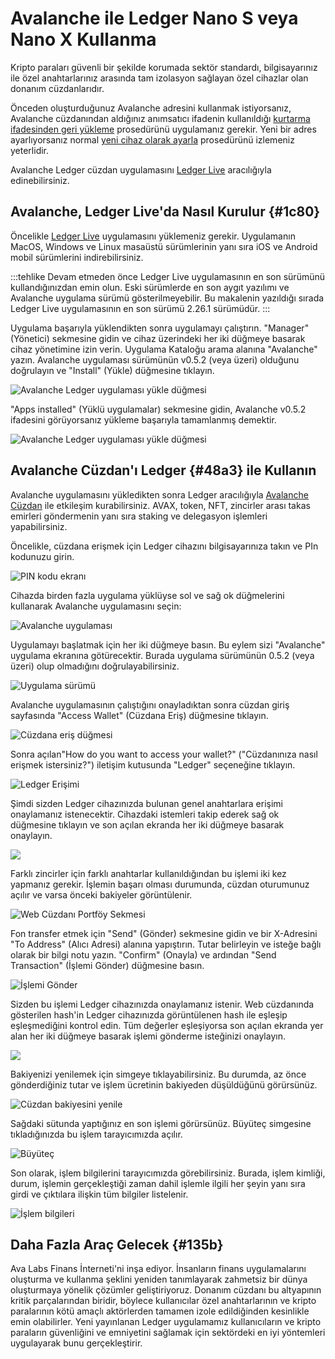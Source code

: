 # Avalanche ile Ledger Nano S veya Nano X Kullanma

Kripto paraları güvenli bir şekilde korumada sektör standardı, bilgisayarınız ile özel anahtarlarınız arasında tam izolasyon sağlayan özel cihazlar olan donanım cüzdanlarıdır.

Önceden oluşturduğunuz Avalanche adresini kullanmak istiyorsanız, Avalanche cüzdanından aldığınız anımsatıcı ifadenin kullanıldığı [kurtarma ifadesinden geri yükleme](https://support.ledger.com/hc/en-us/articles/4404382560913-Restore-from-recovery-phrase) prosedürünü uygulamanız gerekir. Yeni bir adres ayarlıyorsanız normal [yeni cihaz olarak ayarla](https://support.ledger.com/hc/en-us/articles/360000613793-Set-up-as-new-device) prosedürünü izlemeniz yeterlidir.

Avalanche Ledger cüzdan uygulamasını [Ledger Live](https://www.ledger.com/ledger-live) aracılığıyla edinebilirsiniz.

## Avalanche, Ledger Live'da Nasıl Kurulur {#1c80}

Öncelikle [Ledger Live](https://www.ledger.com/ledger-live) uygulamasını yüklemeniz gerekir. Uygulamanın MacOS, Windows ve Linux masaüstü sürümlerinin yanı sıra iOS ve Android mobil sürümlerini indirebilirsiniz.

:::tehlike
Devam etmeden önce Ledger Live uygulamasının en son sürümünü kullandığınızdan emin olun. Eski sürümlerde en son aygıt yazılımı ve Avalanche uygulama sürümü gösterilmeyebilir. Bu makalenin yazıldığı sırada Ledger Live uygulamasının en son sürümü 2.26.1 sürümüdür.
 :::

Uygulama başarıyla yüklendikten sonra uygulamayı çalıştırın. "Manager" \(Yönetici\) sekmesine gidin ve cihaz üzerindeki her iki düğmeye basarak cihaz yönetimine izin verin. Uygulama Kataloğu arama alanına "Avalanche" yazın. Avalanche uygulaması sürümünün v0.5.2 \(veya üzeri\) olduğunu doğrulayın ve "Install" \(Yükle\) düğmesine tıklayın.

![Avalanche Ledger uygulaması yükle düğmesi](/img/ledger-06-live-install.png)

"Apps installed" \(Yüklü uygulamalar\) sekmesine gidin, Avalanche v0.5.2 ifadesini görüyorsanız yükleme başarıyla tamamlanmış demektir.

![Avalanche Ledger uygulaması yükle düğmesi](/img/ledger-07-live-version.png)

## Avalanche Cüzdan'ı Ledger {#48a3} ile Kullanın

Avalanche uygulamasını yükledikten sonra Ledger aracılığıyla [Avalanche Cüzdan](https://wallet.avax.network/) ile etkileşim kurabilirsiniz. AVAX, token, NFT, zincirler arası takas emirleri göndermenin yanı sıra staking ve delegasyon işlemleri yapabilirsiniz.

Öncelikle, cüzdana erişmek için Ledger cihazını bilgisayarınıza takın ve PIn kodunuzu girin.

![PIN kodu ekranı](/img/ledger-03-pin.png)

Cihazda birden fazla uygulama yüklüyse sol ve sağ ok düğmelerini kullanarak Avalanche uygulamasını seçin:

![Avalanche uygulaması](/img/ledger-04-app-start.png)

Uygulamayı başlatmak için her iki düğmeye basın. Bu eylem sizi "Avalanche" uygulama ekranına götürecektir. Burada uygulama sürümünün 0.5.2 \(veya üzeri\) olup olmadığını doğrulayabilirsiniz.

![Uygulama sürümü](/img/ledger-05-app-version.png)

Avalanche uygulamasının çalıştığını onayladıktan sonra cüzdan giriş sayfasında "Access Wallet" \(Cüzdana Eriş\) düğmesine tıklayın.

![Cüzdana eriş düğmesi](https://miro.medium.com/max/2364/1*SC1uM5xFybz3lfPiKwOHUw.png)

Sonra açılan"How do you want to access your wallet?" \("Cüzdanınıza nasıl erişmek istersiniz?"\) iletişim kutusunda "Ledger" seçeneğine tıklayın.

![Ledger Erişimi](/img/ledger-01-wallet-access.png)

Şimdi sizden Ledger cihazınızda bulunan genel anahtarlara erişimi onaylamanız istenecektir. Cihazdaki istemleri takip ederek sağ ok düğmesine tıklayın ve son açılan ekranda her iki düğmeye basarak onaylayın.

![](/img/ledger-02-confirm-access.png)

Farklı zincirler için farklı anahtarlar kullanıldığından bu işlemi iki kez yapmanız gerekir. İşlemin başarı olması durumunda, cüzdan oturumunuz açılır ve varsa önceki bakiyeler görüntülenir.

![Web Cüzdanı Portföy Sekmesi](/img/web-wallet-portfolio-tab.png)

Fon transfer etmek için "Send" \(Gönder\) sekmesine gidin ve bir X-Adresini "To Address" \(Alıcı Adresi\) alanına yapıştırın. Tutar belirleyin ve isteğe bağlı olarak bir bilgi notu yazın. "Confirm" \(Onayla\) ve ardından "Send Transaction" \(İşlemi Gönder\) düğmesine basın.

![İşlemi Gönder](/img/send-transaction.png)

Sizden bu işlemi Ledger cihazınızda onaylamanız istenir. Web cüzdanında gösterilen hash'in Ledger cihazınızda görüntülenen hash ile eşleşip eşleşmediğini kontrol edin. Tüm değerler eşleşiyorsa son açılan ekranda yer alan her iki düğmeye basarak işlemi gönderme isteğinizi onaylayın.

![](https://miro.medium.com/max/2932/1*XI8fzBRpDr0PXcuVQPHLvQ.png)

Bakiyenizi yenilemek için simgeye tıklayabilirsiniz. Bu durumda, az önce gönderdiğiniz tutar ve işlem ücretinin bakiyeden düşüldüğünü görürsünüz.

![Cüzdan bakiyesini yenile](/img/refresh-wallet-balance.png)

Sağdaki sütunda yaptığınız en son işlemi görürsünüz. Büyüteç simgesine tıkladığınızda bu işlem tarayıcımızda açılır.

![Büyüteç](/img/magnifying-glass.png)

Son olarak, işlem bilgilerini tarayıcımızda görebilirsiniz. Burada, işlem kimliği, durum, işlemin gerçekleştiği zaman dahil işlemle ilgili her şeyin yanı sıra girdi ve çıktılara ilişkin tüm bilgiler listelenir.

![İşlem bilgileri](/img/transaction-details.png)

## Daha Fazla Araç Gelecek {#135b}

Ava Labs Finans İnterneti'ni inşa ediyor. İnsanların finans uygulamalarını oluşturma ve kullanma şeklini yeniden tanımlayarak zahmetsiz bir dünya oluşturmaya yönelik çözümler geliştiriyoruz. Donanım cüzdanı bu altyapının kritik parçalarından biridir, böylece kullanıcılar özel anahtarlarının ve kripto paralarının kötü amaçlı aktörlerden tamamen izole edildiğinden kesinlikle emin olabilirler. Yeni yayınlanan Ledger uygulamamız kullanıcıların ve kripto paraların güvenliğini ve emniyetini sağlamak için sektördeki en iyi yöntemleri uygulayarak bunu gerçekleştirir.

